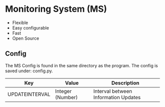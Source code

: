 # Monitoring System (MS)
- Flexible
- Easy configurable
- Fast
- Open Source
## Config
The MS Config is found in the same directory as the program. The config is saved under: config.py.

Key | Value | Description
-------- | -----|----
UPDATEINTERVAL | Integer (Number) | Interval between Information Updates

